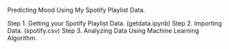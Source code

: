 Predicting Mood Using My Spotify Playlist Data.

Step 1. Getting your Spotify Playlist Data. (getdata.ipynb)
Step 2. Importing Data. (spotify.csv)
Step 3. Analyzing Data Using Machine Learning Algorithm.

